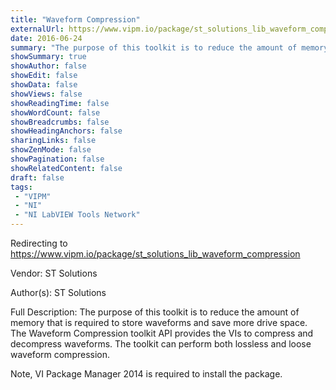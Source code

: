 ```yaml
---
title: "Waveform Compression"
externalUrl: https://www.vipm.io/package/st_solutions_lib_waveform_compression
date: 2016-06-24
summary: "The purpose of this toolkit is to reduce the amount of memory that is required to store waveforms and save more drive space."
showSummary: true
showAuthor: false
showEdit: false
showData: false
showViews: false
showReadingTime: false
showWordCount: false
showBreadcrumbs: false
showHeadingAnchors: false
sharingLinks: false
showZenMode: false
showPagination: false
showRelatedContent: false
draft: false
tags:
 - "VIPM"
 - "NI"
 - "NI LabVIEW Tools Network"
---
```


Redirecting to https://www.vipm.io/package/st_solutions_lib_waveform_compression

Vendor: ST Solutions

Author(s): ST Solutions
 
Full Description:
The purpose of this toolkit is to reduce the amount of memory that is required to store waveforms and save more drive space. The Waveform Compression toolkit API provides the VIs to compress and decompress waveforms. The toolkit can perform both lossless and loose waveform compression.

Note, VI Package Manager 2014 is required to install the package.